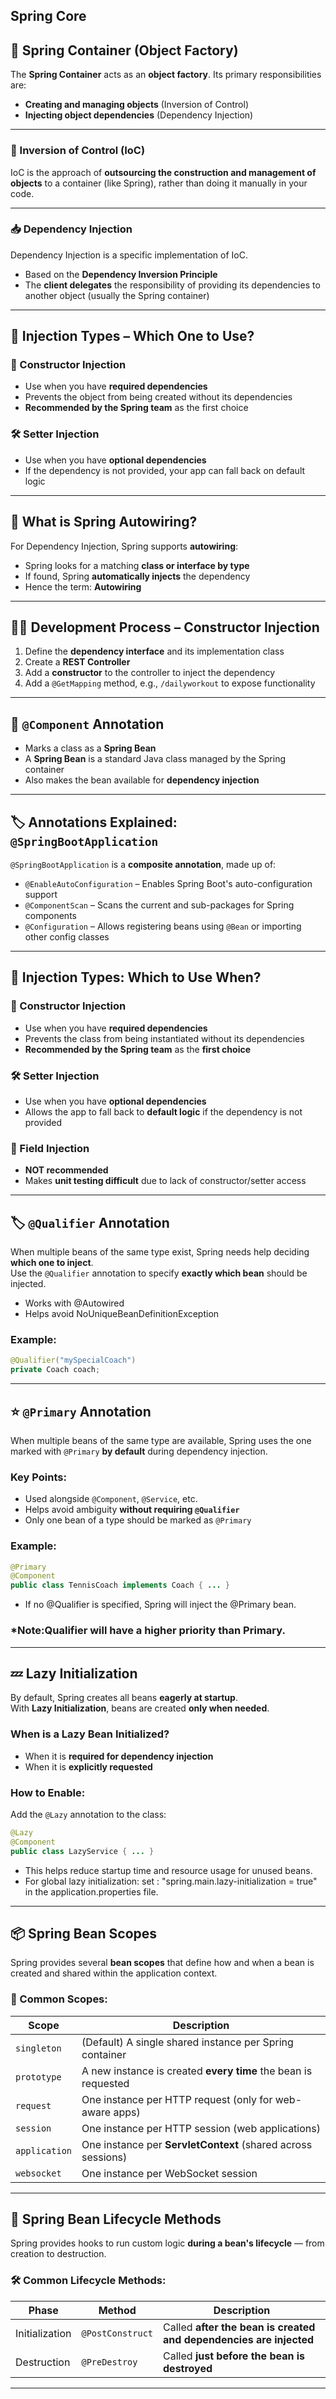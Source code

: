 Spring Core
---

## 🧩 Spring Container (Object Factory)

The **Spring Container** acts as an **object factory**. Its primary responsibilities are:

- **Creating and managing objects** (Inversion of Control)
- **Injecting object dependencies** (Dependency Injection)

---

### 🔁 Inversion of Control (IoC)

IoC is the approach of **outsourcing the construction and management of objects** to a container (like Spring), rather than doing it manually in your code.

---

### 📥 Dependency Injection

Dependency Injection is a specific implementation of IoC.

- Based on the **Dependency Inversion Principle**
- The **client delegates** the responsibility of providing its dependencies to another object (usually the Spring container)

---

## 💉 Injection Types – Which One to Use?

### 🔧 Constructor Injection
- Use when you have **required dependencies**
- Prevents the object from being created without its dependencies
- **Recommended by the Spring team** as the first choice

### 🛠 Setter Injection
- Use when you have **optional dependencies**
- If the dependency is not provided, your app can fall back on default logic

---

## 🔄 What is Spring Autowiring?

For Dependency Injection, Spring supports **autowiring**:

- Spring looks for a matching **class or interface by type**
- If found, Spring **automatically injects** the dependency
- Hence the term: **Autowiring**

---

## 👨‍💻 Development Process – Constructor Injection

1. Define the **dependency interface** and its implementation class
2. Create a **REST Controller**
3. Add a **constructor** to the controller to inject the dependency
4. Add a `@GetMapping` method, e.g., `/dailyworkout` to expose functionality

---

## 🧱 `@Component` Annotation

- Marks a class as a **Spring Bean**
- A **Spring Bean** is a standard Java class managed by the Spring container
- Also makes the bean available for **dependency injection**

---

## 🏷 Annotations Explained: `@SpringBootApplication`

`@SpringBootApplication` is a **composite annotation**, made up of:

- `@EnableAutoConfiguration` – Enables Spring Boot's auto-configuration support
- `@ComponentScan` – Scans the current and sub-packages for Spring components
- `@Configuration` – Allows registering beans using `@Bean` or importing other config classes

---
## 💉 Injection Types: Which to Use When?

### 🔧 Constructor Injection
- Use when you have **required dependencies**
- Prevents the class from being instantiated without its dependencies
- **Recommended by the Spring team** as the **first choice**

### 🛠 Setter Injection
- Use when you have **optional dependencies**
- Allows the app to fall back to **default logic** if the dependency is not provided

### 🚫 Field Injection
- **NOT recommended**
- Makes **unit testing difficult** due to lack of constructor/setter access  

---
## 🏷️ `@Qualifier` Annotation 

When multiple beans of the same type exist, Spring needs help deciding **which one to inject**.  
Use the `@Qualifier` annotation to specify **exactly which bean** should be injected.
- Works with @Autowired
- Helps avoid NoUniqueBeanDefinitionException

### Example:
```java
@Qualifier("mySpecialCoach")
private Coach coach;
```
---
## ⭐ `@Primary` Annotation 

When multiple beans of the same type are available, Spring uses the one marked with `@Primary` **by default** during dependency injection.

### Key Points:
- Used alongside `@Component`, `@Service`, etc.
- Helps avoid ambiguity **without requiring `@Qualifier`**
- Only one bean of a type should be marked as `@Primary`

### Example:
```java
@Primary
@Component
public class TennisCoach implements Coach { ... }
```
- If no @Qualifier is specified, Spring will inject the @Primary bean.
### *Note:Qualifier will have a higher priority than Primary.

---
## 💤 Lazy Initialization

By default, Spring creates all beans **eagerly at startup**.  
With **Lazy Initialization**, beans are created **only when needed**.

### When is a Lazy Bean Initialized?
- When it is **required for dependency injection**
- When it is **explicitly requested**

### How to Enable:
Add the `@Lazy` annotation to the class:

```java
@Lazy
@Component
public class LazyService { ... }
```
- This helps reduce startup time and resource usage for unused beans.
- For global lazy initialization: set : "spring.main.lazy-initialization = true" in the application.properties file.

---

## 📦 Spring Bean Scopes

Spring provides several **bean scopes** that define how and when a bean is created and shared within the application context.

### 🔁 Common Scopes:

| Scope        | Description                                                                 |
|--------------|-----------------------------------------------------------------------------|
| `singleton`  | (Default) A single shared instance per Spring container                     |
| `prototype`  | A new instance is created **every time** the bean is requested              |
| `request`    | One instance per HTTP request (only for web-aware apps)                     |
| `session`    | One instance per HTTP session (web applications)                            |
| `application`| One instance per **ServletContext** (shared across sessions)                |
| `websocket`  | One instance per WebSocket session                                          |

---
## 🔄 Spring Bean Lifecycle Methods

Spring provides hooks to run custom logic **during a bean's lifecycle** — from creation to destruction.

### 🛠 Common Lifecycle Methods:

| Phase         | Method                         | Description                                         |
|---------------|--------------------------------|-----------------------------------------------------|
| Initialization | `@PostConstruct`               | Called **after the bean is created and dependencies are injected** |
| Destruction    | `@PreDestroy`                  | Called **just before the bean is destroyed**        |

---

